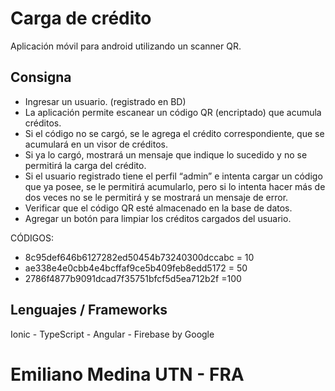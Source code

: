 # Carga de crédito
Aplicación móvil para android utilizando un scanner QR.
## Consigna
- Ingresar un usuario. (registrado en BD)
- La aplicación permite escanear un código QR (encriptado) que acumula créditos.
- Si el código no se cargó, se le agrega el crédito correspondiente, que se acumulará en un visor de créditos.
- Si ya lo cargó, mostrará un mensaje que indique lo sucedido y no se permitirá la carga del crédito.
- Si el usuario registrado tiene el perfil “admin” e intenta cargar un código que ya posee, se le permitirá acumularlo, pero si lo intenta hacer más de dos veces no se le permitirá y se mostrará un mensaje de error.
- Verificar que el código QR esté almacenado en la base de datos.
- Agregar un botón para limpiar los créditos cargados del usuario.

CÓDIGOS:
* 8c95def646b6127282ed50454b73240300dccabc = 10
* ae338e4e0cbb4e4bcffaf9ce5b409feb8edd5172 = 50
* 2786f4877b9091dcad7f35751bfcf5d5ea712b2f =100
## Lenguajes / Frameworks
Ionic - TypeScript - Angular - Firebase by Google
# Emiliano Medina UTN - FRA 
